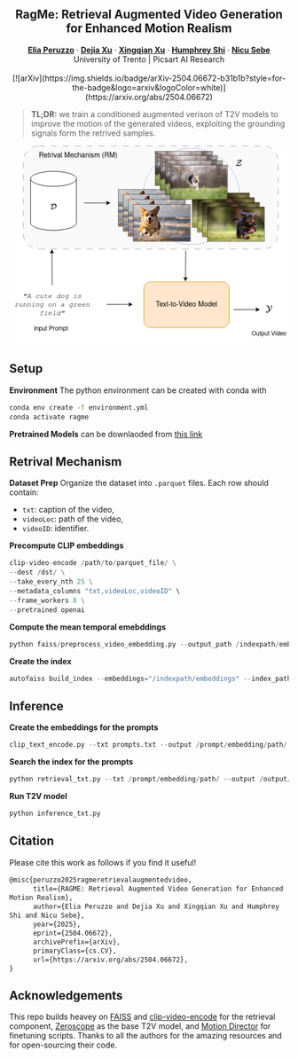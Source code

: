 <p align="center">

  <h2 align="center">RagMe: Retrieval Augmented Video Generation for Enhanced Motion Realism </h2>
<p align="center">
  <p align="center">
    <a href="https://helia95.github.io/"><strong>Elia Peruzzo</strong></a>
    ·
    <a href="https://ir1d.github.io/"><strong>Dejia Xu</strong></a>
    ·
    <a href="https://xingqian2018.github.io/"><strong>Xingqian Xu</strong></a>
    ·
    <a href="https://www.humphreyshi.com/"><strong>Humphrey Shi</strong></a>
    ·
    <a href="https://disi.unitn.it/~sebe/"><strong>Nicu Sebe</strong></a>
    <br>
    University of Trento | Picsart AI Research
    <br>
    <br>
        [![arXiv](https://img.shields.io/badge/arXiv-2504.06672-b31b1b?style=for-the-badge&logo=arxiv&logoColor=white)](https://arxiv.org/abs/2504.06672)
  </p>

>**TL;DR:** we train a conditioned augmented verison of T2V models to improve the motion of the generated videos, exploiting the grounding signals form the retrived samples.  


<p align="center">
  <img src="assets/method.png"/>
</p>

## Setup
**Environment** The python environment can be created with conda with
```bash
conda env create -f environment.yml
conda activate ragme
```

**Pretrained Models** can be downlaoded from [this link](https://drive.google.com/drive/folders/1cAWE8VzOifINQyBK12o-EorDk7QzLWyZ?usp=drive_link)




## Retrival Mechanism
**Dataset Prep**
Organize the dataset into `.parquet` files. Each row should contain:
- `txt`: caption of the video, 
- `videoLoc`: path of the video, 
- `videoID`: identifier.

**Precompute CLIP embeddings**
```python
clip-video-encode /path/to/parquet_file/ \
--dest /dst/ \
--take_every_nth 25 \
--metadata_columns "txt,videoLoc,videoID" \
--frame_workers 8 \
--pretrained openai
```

**Compute the mean temporal emebddings**

```python
python faiss/preprocess_video_embedding.py --output_path /indexpath/embeddings
```

**Create the index**
```python 
autofaiss build_index --embeddings="/indexpath/embeddings" --index_path="/indexpath/index/knn.index" 
```

## Inference

**Create the embeddings for the prompts**
```python
clip_text_encode.py --txt prompts.txt --output /prompt/embedding/path/
```

**Search the index for the prompts**
```python
python retrieval_txt.py --txt /prompt/embedding/path/ --output /output/path/
```

**Run T2V model**
```python
python inference_txt.py
```

## Citation
Please cite this work as follows if you find it useful!

```
@misc{peruzzo2025ragmeretrievalaugmentedvideo,
      title={RAGME: Retrieval Augmented Video Generation for Enhanced Motion Realism}, 
      author={Elia Peruzzo and Dejia Xu and Xingqian Xu and Humphrey Shi and Nicu Sebe},
      year={2025},
      eprint={2504.06672},
      archivePrefix={arXiv},
      primaryClass={cs.CV},
      url={https://arxiv.org/abs/2504.06672}, 
}
```

## Acknowledgements
This repo builds heavey on [FAISS](https://github.com/facebookresearch/faiss) and [clip-video-encode](https://github.com/iejMac/clip-video-encode) for the retrieval component, [Zeroscope](https://huggingface.co/cerspense/zeroscope_v2_576w) as the base T2V model, and [Motion Director](https://github.com/showlab/MotionDirector) for finetuning scripts. Thanks to all the authors for the amazing resources and for open-sourcing their code.
